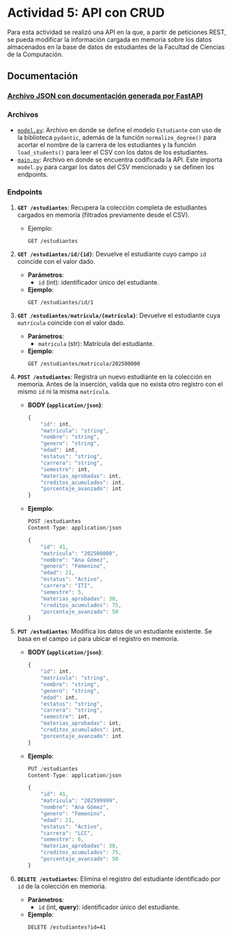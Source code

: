 # Actividad 5: API con CRUD

Para esta actividad se realizó una API en la que, a partir de peticiones REST, se pueda modificar la información cargada en memoria sobre los datos almacenados en la base de datos de estudiantes de la Facultad de Ciencias de la Computación.

## Documentación

### [Archivo JSON con documentación generada por FastAPI]()

### Archivos
* [`model.py`](): Archivo en donde se define el modelo `Estudiante` con uso de la biblioteca `pydantic`, además de la función `normalize_degree()` para acortar el nombre de la carrera de los estudiantes y la función `load_students()` para leer el CSV con los datos de los estudiantes.
* [`main.py`](): Archivo en donde se encuentra codificada la API. Este importa `model.py` para cargar los datos del CSV mencionado y se definen los endpoints.

### Endpoints

1. **`GET /estudiantes`**: Recupera la colección completa de estudiantes cargados en memoria (filtrados previamente desde el CSV). 
   - Ejemplo:  
     ```
     GET /estudiantes
     ```

2. **`GET /estudiantes/id/{id}`**: Devuelve el estudiante cuyo campo `id` coincide con el valor dado.  
   - **Parámetros**:  
        - `id` (int): identificador único del estudiante.  
   - **Ejemplo**:  
     ```
     GET /estudiantes/id/1
     ```

3. **`GET /estudiantes/matricula/{matricula}`**: Devuelve el estudiante cuya `matrícula` coincide con el valor dado.  
   - **Parámetros**:  
        - `matricula` (str): Matrícula del estudiante.  
   - **Ejemplo**:  
        ```
        GET /estudiantes/matricula/202500000
        ```

4. **`POST /estudiantes`**: Registra un nuevo estudiante en la colección en memoria.
Antes de la inserción, valida que no exista otro registro con el mismo `id` ni la misma `matrícula`.
    - **BODY (`application/json`)**:
        ```javascript
        {
            "id": int,
            "matricula": "string",
            "nombre": "string",
            "genero": "string",
            "edad": int,
            "estatus": "string",
            "carrera": "string",
            "semestre": int,
            "materias_aprobadas": int,
            "creditos_acumulados": int,
            "porcentaje_avanzado": int
        }
        ```
    - **Ejemplo**:
        ```javascript
        POST /estudiantes
        Content-Type: application/json

        {
            "id": 41,
            "matricula": "202500000",
            "nombre": "Ana Gómez",
            "genero": "Femenino",
            "edad": 21,
            "estatus": "Activo",
            "carrera": "ITI",
            "semestre": 5,
            "materias_aprobadas": 30,
            "creditos_acumulados": 75,
            "porcentaje_avanzado": 50
        }
        ```

5. **`PUT /estudiantes`**: Modifica los datos de un estudiante existente. Se basa en el campo `id` para ubicar el registro en memoria.
    - **BODY (`application/json`)**:
        ```javascript
        {
            "id": int,
            "matricula": "string",
            "nombre": "string",
            "genero": "string",
            "edad": int,
            "estatus": "string",
            "carrera": "string",
            "semestre": int,
            "materias_aprobadas": int,
            "creditos_acumulados": int,
            "porcentaje_avanzado": int
        }
        ```
    - **Ejemplo**:
        ```javascript
        PUT /estudiantes
        Content-Type: application/json

        {
            "id": 41,
            "matricula": "202599999",
            "nombre": "Ana Gómez",
            "genero": "Femenino",
            "edad": 21,
            "estatus": "Activo",
            "carrera": "LCC",
            "semestre": 6,
            "materias_aprobadas": 30,
            "creditos_acumulados": 75,
            "porcentaje_avanzado": 50
        }
        ```
    
6. **`DELETE /estudiantes`**: Elimina el registro del estudiante identificado por `id` de la colección en memoria.
    - **Parámetros**:  
        - `id` (int, **query**): identificador único del estudiante.
    - **Ejemplo**:
        ```
        DELETE /estudiantes?id=41
        ```